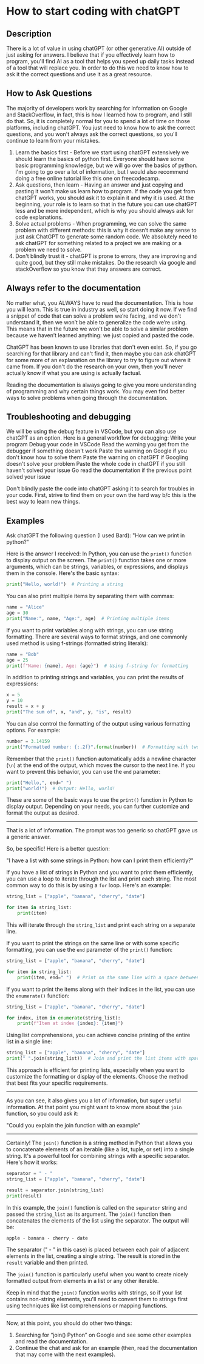 # How to start coding with chatGPT

## Description
There is a lot of value in using chatGPT (or other generative AI) outside of just asking for answers.  I believe that if you effectively learn how to program, you'll find AI as a tool that helps you speed up daily tasks instead of a tool that will replace you.  In order to do this we need to know how to ask it the correct questions and use it as a great resource.

## How to Ask Questions
The majority of developers work by searching for information on Google and StackOverflow, in fact, this is how I learned how to program, and I still do that.  So, it is completely normal for you to spend a lot of time on those platforms, including chatGPT. You just need to know how to ask the correct questions, and you won't always ask the correct questions, so you'll continue to learn from your mistakes.
 
1. Learn the basics first - Before we start using chatGPT extensively we should learn the basics of python first.  Everyone should have some basic programming knowledge, but we will go over the basics of python.  I'm going to go over a lot of information, but I would also recommend doing a free online tutorial like this one on freecodecamp.
2. Ask questions, then learn - Having an answer and just copying and pasting it won't make us learn how to program.  If the code you get from chatGPT works, you should ask it to explain it and why it is used.  At the beginning, your role is to learn so that in the future you can use chatGPT less and be more independent, which is why you should always ask for code explanations.
3. Solve actual problems - When programming, we can solve the same problem with different methods: this is why it doesn’t make any sense to just ask ChatGPT to generate some random code. We absolutely need to ask chatGPT for something related to a project we are making or a problem we need to solve.
4. Don't blindly trust it - chatGPT is prone to errors, they are improving and quite good, but they still make mistakes.  Do the research via google and stackOverflow so you know that they answers are correct.

## Always refer to the documentation
No matter what, you ALWAYS have to read the documentation.  This is how you will learn.  This is true in industry as well, so start doing it now.  If we find a snippet of code that can solve a problem we’re facing, and we don't understand it, then we won’t be able to generalize the code we’re using. This means that in the future we won't be able to solve a similar problem because we haven’t learned anything: we just copied and pasted the code.  

ChatGPT has been known to use libraries that don't even exist.  So, if you go searching for that library and can't find it, then maybe you can ask chatGPT for some more of an explanation on the library to try to figure out where it came from.  If you don't do the research on your own, then you'll never actually know if what you are using is actually factual.

Reading the documentation is always going to give you more understanding of programming and why certain things work.  You may even find better ways to solve problems when going through the documentation.

## Troubleshooting and debugging
We will be using the debug feature in VSCode, but you can also use chatGPT as an option.  Here is a general workflow for debugging:
Write your program
Debug your code in VSCode
Read the warning you get from the debugger if something doesn't work
Paste the warning on Google if you don't know how to solve them
Paste the warning on chatGPT if Googling doesn't solve your problem
Paste the whole code in chatGPT if you still haven't solved your issue
Go read the documentation if the previous point solved your issue

Don't blindly paste the code into chatGPT asking it to search for troubles in your code.  First, strive to find them on your own the hard way b/c this is the best way to learn new things. 

## Examples
Ask chatGPT the following question (I used Bard):
"How can we print in python?"

Here is the answer I received:
In Python, you can use the `print()` function to display output on the screen. The `print()` function takes one or more arguments, which can be strings, variables, or expressions, and displays them in the console. Here's the basic syntax:

```python
print("Hello, world!")  # Printing a string
```

You can also print multiple items by separating them with commas:

```python
name = "Alice"
age = 30
print("Name:", name, "Age:", age)  # Printing multiple items
```

If you want to print variables along with strings, you can use string formatting. There are several ways to format strings, and one commonly used method is using f-strings (formatted string literals):

```python
name = "Bob"
age = 25
print(f"Name: {name}, Age: {age}")  # Using f-string for formatting
```

In addition to printing strings and variables, you can print the results of expressions:

```python
x = 5
y = 10
result = x + y
print("The sum of", x, "and", y, "is", result)
```

You can also control the formatting of the output using various formatting options. For example:

```python
number = 3.14159
print("Formatted number: {:.2f}".format(number))  # Formatting with two decimal places
```

Remember that the `print()` function automatically adds a newline character (`\n`) at the end of the output, which moves the cursor to the next line. If you want to prevent this behavior, you can use the `end` parameter:

```python
print("Hello,", end=" ")
print("world!")  # Output: Hello, world!
```

These are some of the basic ways to use the `print()` function in Python to display output. Depending on your needs, you can further customize and format the output as desired.


---

That is a lot of information.  The prompt was too generic so chatGPT gave us a generic answer.

So, be specific! 
Here is a better question:

"I have a list with some strings in Python: how can I print them efficiently?"

If you have a list of strings in Python and you want to print them efficiently, you can use a loop to iterate through the list and print each string. The most common way to do this is by using a `for` loop. Here's an example:

```python
string_list = ["apple", "banana", "cherry", "date"]

for item in string_list:
    print(item)
```

This will iterate through the `string_list` and print each string on a separate line.

If you want to print the strings on the same line or with some specific formatting, you can use the `end` parameter of the `print()` function:

```python
string_list = ["apple", "banana", "cherry", "date"]

for item in string_list:
    print(item, end=" ")  # Print on the same line with a space between items
```

If you want to print the items along with their indices in the list, you can use the `enumerate()` function:

```python
string_list = ["apple", "banana", "cherry", "date"]

for index, item in enumerate(string_list):
    print(f"Item at index {index}: {item}")
```

Using list comprehensions, you can achieve concise printing of the entire list in a single line:

```python
string_list = ["apple", "banana", "cherry", "date"]
print(" ".join(string_list))  # Join and print the list items with spaces
```

This approach is efficient for printing lists, especially when you want to customize the formatting or display of the elements. Choose the method that best fits your specific requirements.

---

As you can see, it also gives you a lot of information, but super useful information.  At that point you might want to know more about the `join` function, so you could ask it:

"Could you explain the join function with an example"

---

Certainly! The `join()` function is a string method in Python that allows you to concatenate elements of an iterable (like a list, tuple, or set) into a single string. It's a powerful tool for combining strings with a specific separator. Here's how it works:

```python
separator = " - "
string_list = ["apple", "banana", "cherry", "date"]

result = separator.join(string_list)
print(result)
```

In this example, the `join()` function is called on the `separator` string and passed the `string_list` as its argument. The `join()` function then concatenates the elements of the list using the separator. The output will be:

```
apple - banana - cherry - date
```

The separator (" - " in this case) is placed between each pair of adjacent elements in the list, creating a single string. The result is stored in the `result` variable and then printed.

The `join()` function is particularly useful when you want to create nicely formatted output from elements in a list or any other iterable.

Keep in mind that the `join()` function works with strings, so if your list contains non-string elements, you'll need to convert them to strings first using techniques like list comprehensions or mapping functions.

---

Now, at this point, you should do other two things:

1. Searching for “join() Python” on Google and see some other examples and read the documentation.
2. Continue the chat and ask for an example (then, read the documentation that may come with the next examples).